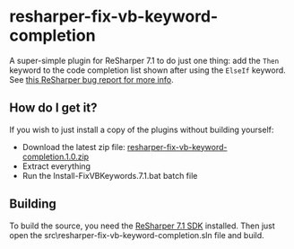 # resharper-fix-vb-keyword-completion

A super-simple plugin for ReSharper 7.1 to do just one thing: add the ``Then`` keyword to the code completion list shown after using the ``ElseIf`` keyword. See [this ReSharper bug report for more info](http://youtrack.jetbrains.com/issue/RSRP-338938).


## How do I get it? ##

If you wish to just install a copy of the plugins without building yourself:

- Download the latest zip file: [resharper-fix-vb-keyword-completion.1.0.zip](http://dl.bintray.com/content/citizenmatt/resharper-plugins/resharper-fix-vb-keyword-completion.1.0.zip)
- Extract everything
- Run the Install-FixVBKeywords.7.1.bat batch file

## Building ##

To build the source, you need the [ReSharper 7.1 SDK](http://www.jetbrains.com/resharper/download/index.html) installed. Then just open the src\resharper-fix-vb-keyword-completion.sln file and build.

